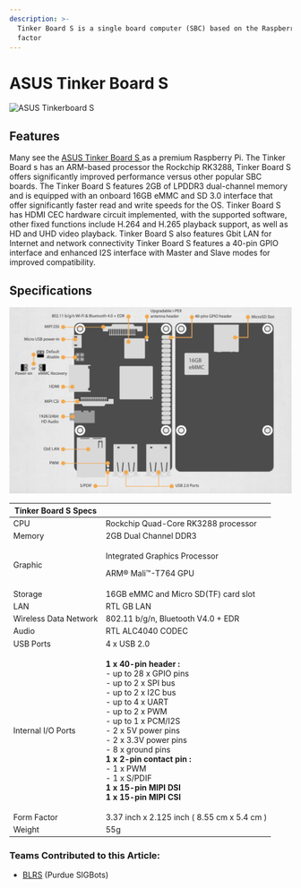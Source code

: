 ```yaml
---
description: >-
  Tinker Board S is a single board computer (SBC) based on the Raspberry Pi form
  factor
---
```


# ASUS Tinker Board S

![ASUS Tinkerboard S](../../../.gitbook/assets/asus\_90me0031\_m0aay0\_tinker_board_s_motherboard\_1418508.jpg)

## Features

Many see the [ASUS Tinker Board S ](https://www.asus.com/us/Single-Board-Computer/Tinker-Board-S/)as a premium Raspberry Pi. The Tinker Board s has an ARM-based processor the Rockchip RK3288, Tinker Board S offers significantly improved performance versus other popular SBC boards. The Tinker Board S features 2GB of LPDDR3 dual-channel memory and is equipped with an onboard 16GB eMMC and SD 3.0 interface that offer significantly faster read and write speeds for the OS. Tinker Board S has HDMI CEC hardware circuit implemented, with the supported software, other fixed functions include H.264 and H.265 playback support, as well as HD and UHD video playback. Tinker Board S also features Gbit LAN for Internet and network connectivity Tinker Board S features a 40-pin GPIO interface and enhanced I2S interface with Master and Slave modes for improved compatibility.

## Specifications

![](<../../../.gitbook/assets/Screen Shot 2020-05-24 at 10.26.48 AM.png>)

| Tinker Board S Specs  |                                                                                                                                                                                                                                                                                                                                                                                                                 |
| --------------------- | --------------------------------------------------------------------------------------------------------------------------------------------------------------------------------------------------------------------------------------------------------------------------------------------------------------------------------------------------------------------------------------------------------------- |
| CPU                   | Rockchip Quad-Core RK3288 processor                                                                                                                                                                                                                                                                                                                                                                             |
| Memory                | 2GB Dual Channel DDR3                                                                                                                                                                                                                                                                                                                                                                                           |
| Graphic               | <p>Integrated Graphics Processor</p><p>ARM® Mali™-T764 GPU</p>                                                                                                                                                                                                                                                                                                                                                  |
| Storage               | 16GB eMMC and Micro SD(TF) card slot                                                                                                                                                                                                                                                                                                                                                                            |
| LAN                   | RTL GB LAN                                                                                                                                                                                                                                                                                                                                                                                                      |
| Wireless Data Network | 802.11 b/g/n, Bluetooth V4.0 + EDR                                                                                                                                                                                                                                                                                                                                                                              |
| Audio                 | RTL ALC4040 CODEC                                                                                                                                                                                                                                                                                                                                                                                               |
| USB Ports             | 4 x USB 2.0                                                                                                                                                                                                                                                                                                                                                                                                     |
| Internal I/O Ports    | <p><strong>1 x 40-pin header :</strong><br>- up to 28 x GPIO pins<br>- up to 2 x SPI bus<br>- up to 2 x I2C bus<br>- up to 4 x UART<br>- up to 2 x PWM<br>- up to 1 x PCM/I2S<br>- 2 x 5V power pins<br>- 2 x 3.3V power pins<br>- 8 x ground pins<br><strong>1 x 2-pin contact pin :</strong><br>- 1 x PWM<br>- 1 x S/PDIF<br><strong>1 x 15-pin MIPI DSI</strong><br><strong>1 x 15-pin MIPI CSI</strong></p> |
| Form Factor           | 3.37 inch x 2.125 inch ( 8.55 cm x 5.4 cm )                                                                                                                                                                                                                                                                                                                                                                     |
| Weight                | 55g                                                                                                                                                                                                                                                                                                                                                                                                             |

### Teams Contributed to this Article:

* [BLRS](https://purduesigbots.com) (Purdue SIGBots)
